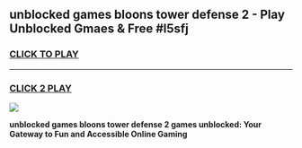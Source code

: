 
## unblocked games bloons tower defense 2 - Play Unblocked Gmaes & Free #l5sfj
<h3>
<a href="https://news.freeplayer.one?title=unblocked_games_bloons_tower_defense_2&ref=03M">CLICK TO PLAY</a></h3>
<hr>

<h3>
<a href="https://news.freeplayer.one?title=unblocked_games_bloons_tower_defense_2&ref=03M">CLICK 2 PLAY</a>
  
</h3>

<a href="https://news.freeplayer.one?title=unblocked_games_bloons_tower_defense_2&ref=03M"><img src="https://clearcache.store/games.png"></a>


**unblocked games bloons tower defense 2 games unblocked: Your Gateway to Fun and Accessible Online Gaming**
